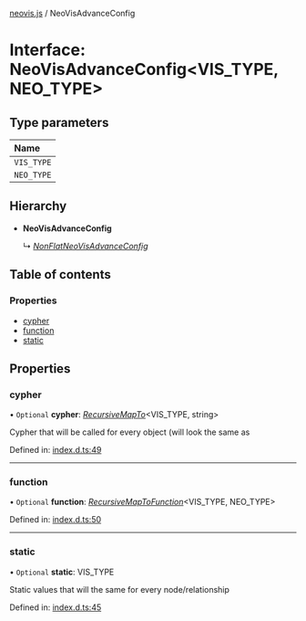 [neovis.js](../README.md) / NeoVisAdvanceConfig

# Interface: NeoVisAdvanceConfig<VIS_TYPE, NEO_TYPE\>

## Type parameters

| Name |
| :------ |
| `VIS_TYPE` |
| `NEO_TYPE` |

## Hierarchy

- **NeoVisAdvanceConfig**

  ↳ [*NonFlatNeoVisAdvanceConfig*](nonflatneovisadvanceconfig.md)

## Table of contents

### Properties

- [cypher](neovisadvanceconfig.md#cypher)
- [function](neovisadvanceconfig.md#function)
- [static](neovisadvanceconfig.md#static)

## Properties

### cypher

• `Optional` **cypher**: [*RecursiveMapTo*](../README.md#recursivemapto)<VIS\_TYPE, string\>

Cypher that will be called for every object (will look the same as

Defined in: [index.d.ts:49](https://github.com/thebestnom/neovis.js/blob/ed1c244/index.d.ts#L49)

___

### function

• `Optional` **function**: [*RecursiveMapToFunction*](../README.md#recursivemaptofunction)<VIS\_TYPE, NEO\_TYPE\>

Defined in: [index.d.ts:50](https://github.com/thebestnom/neovis.js/blob/ed1c244/index.d.ts#L50)

___

### static

• `Optional` **static**: VIS\_TYPE

Static values that will the same for every node/relationship

Defined in: [index.d.ts:45](https://github.com/thebestnom/neovis.js/blob/ed1c244/index.d.ts#L45)
